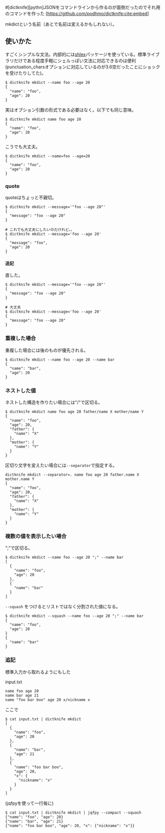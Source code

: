 #[dictknife][pythn]JSONをコマンドラインから作るのが面倒だったのでそれ用のコマンドを作った
[https://github.com/podhmo/dictknife:cite:embed]

mkdictという名前（あとで名前は変えるかもしれない）。

## 使いかた

すごくシンプルな文法。内部的には[shlex](https://docs.python.jp/3/library/shlex.html)パッケージを使っている。標準ライブラリだけである程度手軽にシェルっぽい文法に対応できるのは便利(punctuation_charsオプションに対応しているのが3.6空だったことにショックを受けたりしてた)。

```console
$ dictknife mkdict --name foo --age 20
{
  "name": "foo",
  "age": 20
}
```

実はオプション引数の形式である必要はなく。以下でも同じ意味。

```console
$ dictknife mkdict name foo age 20
{
  "name": "foo",
  "age": 20
}
```

こうでも大丈夫。

```console
$ dictknife mkdict --name=foo --age=20
{
  "name": "foo",
  "age": 20
}
```

### quote

quoteはちょっと不親切。

```console
$ dictknife mkdict --message='"foo --age 20"'
{
  "message": "foo --age 20"
}

# これでも大丈夫にしたいのだけれど。。
$ dictknife mkdict --message='foo --age 20'
{
  "message": "foo",
  "age": 20
}
```

#### 追記

直した。

```console
$ dictknife mkdict --message='"foo --age 20"'
{
  "message": "foo --age 20"
}

# 大丈夫
$ dictknife mkdict --message='foo --age 20'
{
  "message": "foo --age 20"
}
```

### 重複した場合

重複した場合には後のものが優先される。

```console
$ dictknife mkdict --name foo --age 20 --name bar
{
  "name": "bar",
  "age": 20
}
```

### ネストした値

ネストした構造を作りたい場合には"/"で区切る。

```console
$ dictknife mkdict name foo age 20 father/name X mother/name Y
{
  "name": "foo",
  "age": 20,
  "father": {
    "name": "X"
  },
  "mother": {
    "name": "Y"
  }
}
```

区切り文字を変えたい場合には`--separator`で指定する。

```console
dictknife mkdict --separator=. name foo age 20 father.name X mother.name Y
{
  "name": "foo",
  "age": 20,
  "father": {
    "name": "X"
  },
  "mother": {
    "name": "Y"
  }
}
```

### 複数の値を表示したい場合

";"で区切る。

```console
$ dictknife mkdict --name foo --age 20 ";" --name bar
[
  {
    "name": "foo",
    "age": 20
  },
  {
    "name": "bar"
  }
]
```

`--squash` をつけるとリストではなく分割された値になる。

```console
$ dictknife mkdict --squash --name foo --age 20 ";" --name bar
{
  "name": "foo",
  "age": 20
}
{
  "name": "bar"
}
```


### 追記

標準入力から取れるようにもした

input.txt

```
name foo age 20
name bar age 21
name "foo bar boo" age 20 x/nickname x
```

ここで

```console
$ cat input.txt | dictknife mkdict
[
  {
    "name": "foo",
    "age": 20
  },
  {
    "name": "bar",
    "age": 21
  },
  {
    "name": "foo bar boo",
    "age": 20,
    "x": {
      "nickname": "x"
    }
  }
]
```

(jqfpyを使って一行毎に)

```console
$ cat input.txt | dictknife mkdict | jqfpy --compact --squash
{"name": "foo", "age": 20}
{"name": "bar", "age": 21}
{"name": "foo bar boo", "age": 20, "x": {"nickname": "x"}}
```